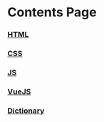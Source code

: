 # Contents Page

### [HTML](html.md)

### [CSS](css/)

### [JS](javascript.md)

### [VueJS](vue/)

### [Dictionary](dictionary.md)

